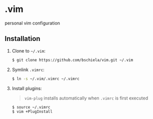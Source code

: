.vim
====
personal vim configuration

Installation
------------
1. Clone to `~/.vim`:
   ```sh
   $ git clone https://github.com/bschiela/vim.git ~/.vim
   ```
2. Symlink `.vimrc`:
   ```sh
   $ ln -s ~/.vim/.vimrc ~/.vimrc
   ```
3. Install plugins:
   > `vim-plug` installs automatically when `.vimrc` is first executed
   ```sh
   $ source ~/.vimrc
   $ vim +PlugInstall
   ```
